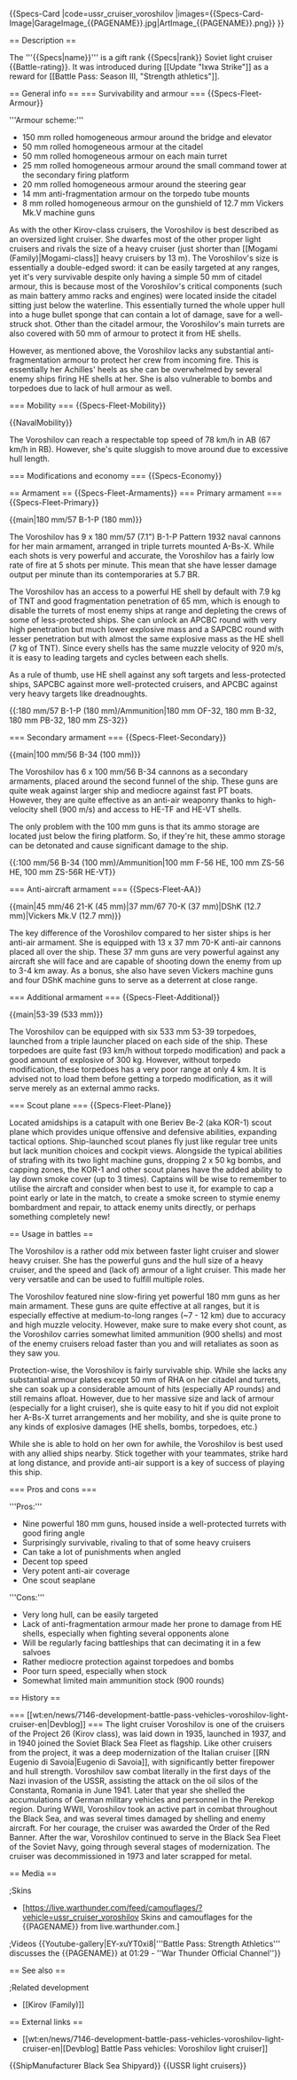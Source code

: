 {{Specs-Card
|code=ussr_cruiser_voroshilov
|images={{Specs-Card-Image|GarageImage_{{PAGENAME}}.jpg|ArtImage_{{PAGENAME}}.png}}
}}

== Description ==
<!-- ''In the first part of the description, cover the history of the ship's creation and military application. In the second part, tell the reader about using this ship in the game. Add a screenshot: if a beginner player has a hard time remembering vehicles by name, a picture will help them identify the ship in question.'' -->
The '''{{Specs|name}}''' is a gift rank {{Specs|rank}} Soviet light cruiser {{Battle-rating}}. It was introduced during [[Update "Ixwa Strike"]] as a reward for [[Battle Pass: Season III, "Strength athletics"]].

== General info ==
=== Survivability and armour ===
{{Specs-Fleet-Armour}}
<!-- ''Talk about the vehicle's armour. Note the most well-defended and most vulnerable zones, e.g. the ammo magazine. Evaluate the composition of components and assemblies responsible for movement and manoeuvrability. Evaluate the survivability of the primary and secondary armaments separately. Don't forget to mention the size of the crew, which plays an important role in fleet mechanics. Save tips on preserving survivability for the "Usage in battles" section. If necessary, use a graphical template to show the most well-protected or most vulnerable points in the armour.'' -->
'''Armour scheme:'''

* 150 mm rolled homogeneous armour around the bridge and elevator
* 50 mm rolled homogeneous armour at the citadel
* 50 mm rolled homogeneous armour on each main turret
* 25 mm rolled homogeneous armour around the small command tower at the secondary firing platform
* 20 mm rolled homogeneous armour around the steering gear
* 14 mm anti-fragmentation armour on the torpedo tube mounts
* 8 mm rolled homogeneous armour on the gunshield of 12.7 mm Vickers Mk.V machine guns

As with the other Kirov-class cruisers, the Voroshilov is best described as an oversized light cruiser. She dwarfes most of the other proper light cruisers and rivals the size of a heavy cruiser (just shorter than [[Mogami (Family)|Mogami-class]] heavy cruisers by 13 m). The Voroshilov's size is essentially a double-edged sword: it can be easily targeted at any ranges, yet it's very survivable despite only having a simple 50 mm of citadel armour, this is because most of the Voroshilov's critical components (such as main battery ammo racks and engines) were located inside the citadel sitting just below the waterline. This essentially turned the whole upper hull into a huge bullet sponge that can contain a lot of damage, save for a well-struck shot. Other than the citadel armour, the Voroshilov's main turrets are also covered with 50 mm of armour to protect it from HE shells.

However, as mentioned above, the Voroshilov lacks any substantial anti-fragmentation armour to protect her crew from incoming fire. This is essentially her Achilles' heels as she can be overwhelmed by several enemy ships firing HE shells at her. She is also vulnerable to bombs and torpedoes due to lack of hull armour as well.

=== Mobility ===
{{Specs-Fleet-Mobility}}
<!-- ''Write about the ship's mobility. Evaluate its power and manoeuvrability, rudder rerouting speed, stopping speed at full tilt, with its maximum forward and reverse speed.'' -->
{{NavalMobility}}

The Voroshilov can reach a respectable top speed of 78 km/h in AB (67 km/h in RB). However, she's quite sluggish to move around due to excessive hull length.

=== Modifications and economy ===
{{Specs-Economy}}

== Armament ==
{{Specs-Fleet-Armaments}}
=== Primary armament ===
{{Specs-Fleet-Primary}}
<!-- ''Provide information about the characteristics of the primary armament. Evaluate their efficacy in battle based on their reload speed, ballistics and the capacity of their shells. Add a link to the main article about the weapon: <code><nowiki>{{main|Weapon name (calibre)}}</nowiki></code>. Broadly describe the ammunition available for the primary armament, and provide recommendations on how to use it and which ammunition to choose.'' -->
{{main|180 mm/57 B-1-P (180 mm)}}

The Voroshilov has 9 x 180 mm/57 (7.1") B-1-P Pattern 1932 naval cannons for her main armament, arranged in triple turrets mounted A-Bs-X. While each shots is very powerful and accurate, the Voroshilov has a fairly low rate of fire at 5 shots per minute. This mean that she have lesser damage output per minute than its contemporaries at 5.7 BR.

The Voroshilov has an access to a powerful HE shell by default with 7.9 kg of TNT and good fragmentation penetration of 65 mm, which is enough to disable the turrets of most enemy ships at range and depleting the crews of some of less-protected ships. She can unlock an APCBC round with very high penetration but much lower explosive mass and a SAPCBC round with lesser penetration but with almost the same explosive mass as the HE shell (7 kg of TNT). Since every shells has the same muzzle velocity of 920 m/s, it is easy to leading targets and cycles between each shells.

As a rule of thumb, use HE shell against any soft targets and less-protected ships, SAPCBC against more well-protected cruisers, and APCBC against very heavy targets like dreadnoughts.

{{:180 mm/57 B-1-P (180 mm)/Ammunition|180 mm OF-32, 180 mm B-32, 180 mm PB-32, 180 mm ZS-32}}

=== Secondary armament ===
{{Specs-Fleet-Secondary}}
<!-- ''Some ships are fitted with weapons of various calibres. Secondary armaments are defined as weapons chosen with the control <code>Select secondary weapon</code>. Evaluate the secondary armaments and give advice on how to use them. Describe the ammunition available for the secondary armament. Provide recommendations on how to use them and which ammunition to choose. Remember that any anti-air armament, even heavy calibre weapons, belong in the next section. If there is no secondary armament, remove this section.'' -->
{{main|100 mm/56 B-34 (100 mm)}}

The Voroshilov has 6 x 100 mm/56 B-34 cannons as a secondary armaments, placed around the second funnel of the ship. These guns are quite weak against larger ship and mediocre against fast PT boats. However, they are quite effective as an anti-air weaponry thanks to high-velocity shell (900 m/s) and access to HE-TF and HE-VT shells.

The only problem with the 100 mm guns is that its ammo storage are located just below the firing platform. So, if they're hit, these ammo storage can be detonated and cause significant damage to the ship.

{{:100 mm/56 B-34 (100 mm)/Ammunition|100 mm F-56 HE, 100 mm ZS-56 HE, 100 mm ZS-56R HE-VT}}

=== Anti-aircraft armament ===
{{Specs-Fleet-AA}}
<!-- ''An important part of the ship's armament responsible for air defence. Anti-aircraft armament is defined by the weapon chosen with the control <code>Select anti-aircraft weapons</code>. Talk about the ship's anti-air cannons and machine guns, the number of guns and their positions, their effective range, and about their overall effectiveness – including against surface targets. If there are no anti-aircraft armaments, remove this section.'' -->
{{main|45 mm/46 21-K (45 mm)|37 mm/67 70-K (37 mm)|DShK (12.7 mm)|Vickers Mk.V (12.7 mm)}}

The key difference of the Voroshilov compared to her sister ships is her anti-air armament. She is equipped with 13 x 37 mm 70-K anti-air cannons placed all over the ship. These 37 mm guns are very powerful against any aircraft she will face and are capable of shooting down the enemy from up to 3-4 km away. As a bonus, she also have seven Vickers machine guns and four DShK machine guns to serve as a deterrent at close range.

=== Additional armament ===
{{Specs-Fleet-Additional}}
<!-- ''Describe the available additional armaments of the ship: depth charges, mines, torpedoes. Talk about their positions, available ammunition and launch features such as dead zones of torpedoes. If there is no additional armament, remove this section.'' -->
{{main|53-39 (533 mm)}}

The Voroshilov can be equipped with six 533 mm 53-39 torpedoes, launched from a triple launcher placed on each side of the ship. These torpedoes are quite fast (93 km/h without torpedo modification) and pack a good amount of explosive of 300 kg. However, without torpedo modification, these torpedoes has a very poor range at only 4 km. It is advised not to load them before getting a torpedo modification, as it will serve merely as an external ammo racks.

=== Scout plane ===
{{Specs-Fleet-Plane}}

Located amidships is a catapult with one Beriev Be-2 (aka KOR-1) scout plane which provides unique offensive and defensive abilities, expanding tactical options. Ship-launched scout planes fly just like regular tree units but lack munition choices and cockpit views. Alongside the typical abilities of strafing with its two light machine guns, dropping 2 x 50 kg bombs, and capping zones, the KOR-1 and other scout planes have the added ability to lay down smoke cover (up to 3 times). Captains will be wise to remember to utilise the aircraft and consider when best to use it, for example to cap a point early or late in the match, to create a smoke screen to stymie enemy bombardment and repair, to attack enemy units directly, or perhaps something completely new!

== Usage in battles ==
<!-- ''Describe the technique of using this ship, the characteristics of her use in a team and tips on strategy. Abstain from writing an entire guide – don't try to provide a single point of view, but give the reader food for thought. Talk about the most dangerous opponents for this vehicle and provide recommendations on fighting them. If necessary, note the specifics of playing with this vehicle in various modes (AB, RB, SB).'' -->
The Voroshilov is a rather odd mix between faster light cruiser and slower heavy cruiser. She has the powerful guns and the hull size of a heavy cruiser, and the speed and (lack of) armour of a light cruiser. This made her very versatile and can be used to fulfill multiple roles.

The Voroshilov featured nine slow-firing yet powerful 180 mm guns as her main armament. These guns are quite effective at all ranges, but it is especially effective at medium-to-long ranges (~7 - 12 km) due to accuracy and high muzzle velocity. However, make sure to make every shot count, as the Voroshilov carries somewhat limited ammunition (900 shells) and most of the enemy cruisers reload faster than you and will retaliates as soon as they saw you.

Protection-wise, the Voroshilov is fairly survivable ship. While she lacks any substantial armour plates except 50 mm of RHA on her citadel and turrets, she can soak up a considerable amount of hits (especially AP rounds) and still remains afloat. However, due to her massive size and lack of armour (especially for a light cruiser), she is quite easy to hit if you did not exploit her A-Bs-X turret arrangements and her mobility, and she is quite prone to any kinds of explosive damages (HE shells, bombs, torpedoes, etc.)

While she is able to hold on her own for awhile, the Voroshilov is best used with any allied ships nearby. Stick together with your teammates, strike hard at long distance, and provide anti-air support is a key of success of playing this ship.

=== Pros and cons ===
<!-- ''Summarise and briefly evaluate the vehicle in terms of its characteristics and combat effectiveness. Mark its pros and cons in the bulleted list. Try not to use more than 6 points for each of the characteristics. Avoid using categorical definitions such as "bad", "good" and the like - use substitutions with softer forms such as "inadequate" and "effective".'' -->
'''Pros:'''

* Nine powerful 180 mm guns, housed inside a well-protected turrets with good firing angle
* Surprisingly survivable, rivaling to that of some heavy cruisers
* Can take a lot of punishments when angled
* Decent top speed
* Very potent anti-air coverage
* One scout seaplane

'''Cons:'''

* Very long hull, can be easily targeted
* Lack of anti-fragmentation armour made her prone to damage from HE shells, especially when fighting several opponents alone
* Will be regularly facing battleships that can decimating it in a few salvoes
* Rather mediocre protection against torpedoes and bombs
* Poor turn speed, especially when stock
* Somewhat limited main ammunition stock (900 rounds)

== History ==
<!-- ''Describe the history of the creation and combat usage of the ship in more detail than in the introduction. If the historical reference turns out to be too long, take it to a separate article, taking a link to the article about the ship and adding a block "/History" (example: <nowiki>https://wiki.warthunder.com/(Ship-name)/History</nowiki>) and add a link to it here using the <code>main</code> template. Be sure to reference text and sources by using <code><nowiki><ref></ref></nowiki></code>, as well as adding them at the end of the article with <code><nowiki><references /></nowiki></code>. This section may also include the ship's dev blog entry (if applicable) and the in-game encyclopedia description (under <code><nowiki>=== In-game description ===</nowiki></code>, also if applicable).'' -->
=== [[wt:en/news/7146-development-battle-pass-vehicles-voroshilov-light-cruiser-en|Devblog]] ===
The light cruiser Voroshilov is one of the cruisers of the Project 26 (Kirov class), was laid down in 1935, launched in 1937, and in 1940 joined the Soviet Black Sea Fleet as flagship. Like other cruisers from the project, it was a deep modernization of the Italian cruiser [[RN Eugenio di Savoia|Eugenio di Savoia]], with significantly better firepower and hull strength. Voroshilov saw combat literally in the first days of the Nazi invasion of the USSR, assisting the attack on the oil silos of the Constanta, Romania in June 1941. Later that year she shelled the accumulations of German military vehicles and personnel in the Perekop region. During WWII, Voroshilov took an active part in combat throughout the Black Sea, and was several times damaged by shelling and enemy aircraft. For her courage, the cruiser was awarded the Order of the Red Banner. After the war, Voroshilov continued to serve in the Black Sea Fleet of the Soviet Navy, going through several stages of modernization. The cruiser was decommissioned in 1973 and later scrapped for metal.

== Media ==
<!-- ''Excellent additions to the article would be video guides, screenshots from the game, and photos.'' -->

;Skins

* [https://live.warthunder.com/feed/camouflages/?vehicle=ussr_cruiser_voroshilov Skins and camouflages for the {{PAGENAME}} from live.warthunder.com.]

;Videos
{{Youtube-gallery|EY-xuYT0xi8|'''Battle Pass: Strength Athletics''' discusses the {{PAGENAME}} at 01:29 - ''War Thunder Official Channel''}}

== See also ==
<!-- ''Links to articles on the War Thunder Wiki that you think will be useful for the reader, for example:''
* ''reference to the series of the ship;''
* ''links to approximate analogues of other nations and research trees.'' -->

;Related development

* [[Kirov (Family)]]

== External links ==
<!-- ''Paste links to sources and external resources, such as:''
* ''topic on the official game forum;''
* ''other literature.'' -->

* [[wt:en/news/7146-development-battle-pass-vehicles-voroshilov-light-cruiser-en|[Devblog] Battle Pass vehicles: Voroshilov light cruiser]]

{{ShipManufacturer Black Sea Shipyard}}
{{USSR light cruisers}}